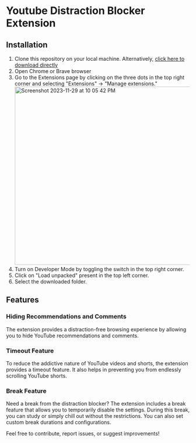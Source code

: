 # Youtube Distraction Blocker Extension

## Installation

1) Clone this repository on your local machine. Alternatively, [click here to download directly](https://github.com/Divij-Agarwal-42/Distraction-blocker/archive/refs/tags/alpha.zip)
2) Open Chrome or Brave browser
3) Go to the Extensions page by clicking on the three dots in the top right corner and selecting "Extensions" -> "Manage extensions."
   <br>
   <img width="488" alt="Screenshot 2023-11-29 at 10 05 42 PM" src="https://github.com/Divij-Agarwal-42/Distraction-blocker/assets/105697019/b1ef9f47-36dc-44da-be92-65b808549a52"><br>
4) Turn on Developer Mode by toggling the switch in the top right corner.
5) Click on "Load unpacked" present in the top left corner.
6) Select the downloaded folder.

## Features

### Hiding Recommendations and Comments

The extension provides a distraction-free browsing experience by allowing you to hide YouTube recommendations and comments.

### Timeout Feature

To reduce the addictive nature of YouTube videos and shorts, the extension provides a timeout feature. It also helps in preventing you from endlessly scrolling YouTube shorts.

###  Break Feature

Need a break from the distraction blocker? The extension includes a break feature that allows you to temporarily disable the settings. 
During this break, you can study or simply chill out without the restrictions. You can also set custom break durations and configurations.

Feel free to contribute, report issues, or suggest improvements!
